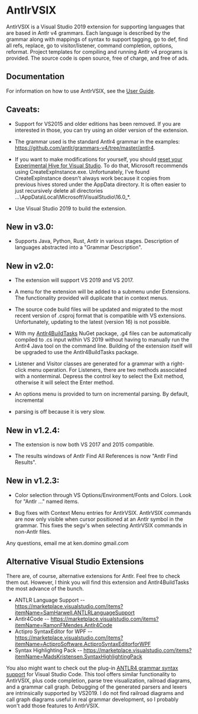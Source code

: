 
# AntlrVSIX

AntlrVSIX is a Visual Studio 2019 extension for supporting languages that are based in
Antlr v4 grammars. Each language is described by the grammar along with mappings of syntax
to support tagging, go to def, find all refs,
replace, go to visitor/listener, command completion, options,
reformat. Project templates for compiling and running Antlr v4 programs is provided.
The source code is open source, free of charge, and free of ads.

## Documentation

For information on how to use AntlrVSIX, see the [User Guide](doc/readme.md).

## Caveats:

* Support for VS2015 and older editions has been removed.
If you are interested in those, you can try using an older version of the extension.

* The grammar used is the standard Antlr4 grammar in the examples: 
https://github.com/antlr/grammars-v4/tree/master/antlr4.

* If you want to make modifications for yourself, you should [reset your
Experimental Hive for Visual Studio](https://docs.microsoft.com/en-us/visualstudio/extensibility/the-experimental-instance?view=vs-2017). To do that,
Microsoft recommends using CreateExpInstance.exe.
Unfortunately, I've found CreateExpInstance doesn't always work because it copies from
previous hives stored under the AppData directory. It is often easier to
just recursively delete all directories ...\AppData\Local\Microsoft\VisualStudio\16.0_*.

* Use Visual Studio 2019 to build the extension.

## New in v3.0:

* Supports Java, Python, Rust, Antlr in various stages. Description of languages abstracted into a "Grammar Description".

## New in v2.0:

* The extension will support VS 2019 and VS 2017.

* A menu for the extension will be added to a submenu under Extensions. The functionality provided will
duplicate that in context menus.

* The source code build files will be updated and migrated to the most recent version
of .csproj format that is compatible with VS extensions. Unfortunately, updating to the latest
(version 16) is not possible.

* With my [Antlr4BuildTasks](https://www.nuget.org/packages/Antlr4BuildTasks/) NuGet package,
.g4 files can be automatically compiled to .cs input within
VS 2019 without having to manually run the Antlr4 Java tool on the command line.
Building of the extension itself will be upgraded to use the Antlr4BuildTasks package.

* Listener and Visitor classes are generated for a grammar with a right-click
menu operation. For Listeners, there are two methods associated with a nonterminal.
Depress the control key to select the Exit method, otherwise it will
select the Enter method.

* An options menu is provided to turn on incremental parsing. By default, incremental
* parsing is off because it is very slow.

## New in v1.2.4:

* The extension is now both VS 2017 and 2015 compatible.

* The results windows of Antlr Find All References is now "Antlr Find Results".

## New in v1.2.3:

* Color selection through VS Options/Environment/Fonts and Colors. Look for "Antlr ..." named items.

* Bug fixes with Context Menu entries for AntlrVSIX. AntlrVSIX commands are now only visible when cursor positioned at an Antlr symbol in the grammar. This fixes the segv's when selecting AntlrVSIX commands in non-Antlr files.

Any questions, email me at ken.domino <at> gmail.com

## Alternative Visual Studio Extensions

There are, of course, alternative extensions for Antlr. Feel free to check
them out. However, I think you will find this extension and Antlr4BuildTasks
the most advance of the bunch.

* ANTLR Language Support -- https://marketplace.visualstudio.com/items?itemName=SamHarwell.ANTLRLanguageSupport
* Antlr4Code -- https://marketplace.visualstudio.com/items?itemName=RamonFMendes.Antlr4Code
* Actipro SyntaxEditor for WPF -- https://marketplace.visualstudio.com/items?itemName=ActiproSoftware.ActiproSyntaxEditorforWPF
* Syntax Highlighting Pack -- https://marketplace.visualstudio.com/items?itemName=MadsKristensen.SyntaxHighlightingPack

You also might want to check out the
plug-in [ANTLR4 grammar syntax support](https://marketplace.visualstudio.com/items?itemName=mike-lischke.vscode-antlr4)
for Visual Studio Code.
This tool offers similar functionality to AntlrVSIX, plus code completion,
parse tree visualization, railroad diagrams,
and a grammar call graph. Debugging of the generated parsers and lexers
are intrinsically supported by VS2019. I do not find railroad diagrams and call graph diagrams useful in
real grammar development, so I probably won't add those features to AntlrVSIX.


